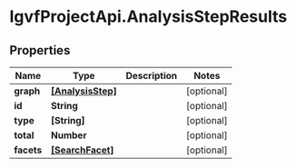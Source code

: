 # IgvfProjectApi.AnalysisStepResults

## Properties

Name | Type | Description | Notes
------------ | ------------- | ------------- | -------------
**graph** | [**[AnalysisStep]**](AnalysisStep.md) |  | [optional] 
**id** | **String** |  | [optional] 
**type** | **[String]** |  | [optional] 
**total** | **Number** |  | [optional] 
**facets** | [**[SearchFacet]**](SearchFacet.md) |  | [optional] 


